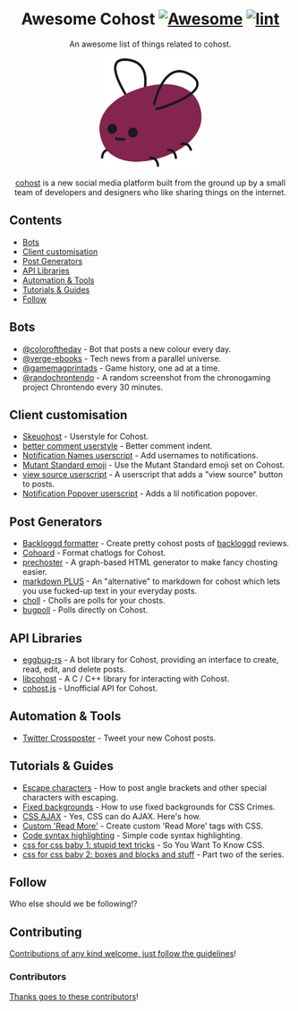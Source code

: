 <!--lint disable awesome-git-repo-age-->
<div align="center">

<!-- title -->

# Awesome Cohost [![Awesome](https://awesome.re/badge.svg)](https://awesome.re) [![lint](https://github.com/ineffyble/awesome-cohost/actions/workflows/lint.yaml/badge.svg)](https://github.com/ineffyble/awesome-cohost/actions/workflows/lint.yaml)

<!-- subtitle -->

An awesome list of things related to cohost.

<!-- image -->

<img src="eggbug.svg" height="200" />

<!-- description -->

[cohost](https://cohost.org) is a new social media platform built from the ground up by a small team of developers and designers who like sharing things on the internet.

</div>

<!-- TOC -->

## Contents

- [Bots](#bots)
- [Client customisation](#client-customisation)
- [Post Generators](#post-generators)
- [API Libraries](#api-libraries)
- [Automation & Tools](#automation-tools)
- [Tutorials & Guides](#tutorials-guides)
- [Follow](#follow)

<!-- CONTENT -->

## Bots
- [@coloroftheday](https://cohost.org/coloroftheday) - Bot that posts a new colour every day.
- [@verge-ebooks](https://cohost.org/verge-ebooks) - Tech news from a parallel universe.
- [@gamemagprintads](https://cohost.org/gamemagprintads) - Game history, one ad at a time.
- [@randochrontendo](https://cohost.org/randochrontendo) - A random screenshot from the chronogaming project Chrontendo every 30 minutes.

## Client customisation
- [Skeuohost](https://userstyles.world/style/5982/skeuohost) - Userstyle for Cohost.
- [better comment userstyle](https://cohost.org/lexi/post/541722-babe-wake-up-new-use) - Better comment indent.
- [Notification Names userscript](https://cohost.org/lexi/post/514085-hey-so-if-you-rememb) - Add usernames to notifications.
- [Mutant Standard emoji](https://mutant.us.to/) - Use the Mutant Standard emoji set on Cohost.
- [view source userscript](https://cohost.org/amgg/post/72548-view-source-userscri) - A userscript that adds a "view source" button to posts.
- [Notification Popover userscript](https://cohost.org/blep/post/51879-waht-if-notification) - Adds a lil notification popover.

## Post Generators

- [Backloggd formatter](https://nex3.github.io/cohost-backloggd/) - Create pretty cohost posts of [backloggd](https://www.backloggd.com/) reviews.
- [Cohoard](https://a2aaron.github.io/Cohoard/) - Format chatlogs for Cohost.
- [prechoster](https://cloudwithlightning.net/random/chostin/prechoster/) - A graph-based HTML generator to make fancy chosting easier.
- [markdown PLUS](https://oat.zone/markdown-plus/) - An "alternative" to markdown for cohost which lets you use fucked-up text in your everyday posts.
- [choll](https://choll.clown.dev/) - Cholls are polls for your chosts.
- [bugpoll](https://a.ktrv.dev/) - Polls directly on Cohost.

## API Libraries
- [eggbug-rs](https://github.com/iliana/eggbug-rs) - A bot library for Cohost, providing an interface to create, read, edit, and delete posts.
- [libcohost](https://github.com/JaycieErysdren/libcohost) - A C / C++ library for interacting with Cohost.
- [cohost.js](https://github.com/mogery/cohost.js) - Unofficial API for Cohost.

## Automation & Tools
- [Twitter Crossposter](https://cohost.org/lexi/post/157283-okay-so-if-you-want) - Tweet your new Cohost posts.

## Tutorials & Guides
- [Escape characters](https://cohost.org/lexi/post/386344-cohost-tip-you-can) - How to post angle brackets and other special characters with escaping.
- [Fixed backgrounds](https://cohost.org/lexi/post/368067-you-guys-seem-to-rea) - How to use fixed backgrounds for CSS Crimes.
- [CSS AJAX](https://cohost.org/lexi/post/255262-yes-css-can-do-ajax) - Yes, CSS can do AJAX. Here's how.
- [Custom 'Read More'](https://cohost.org/lexi/post/68227-i-have-the-power-of) - Create custom 'Read More' tags with CSS.
- [Code syntax highlighting](https://cohost.org/lexi/post/54367-cohost-does-not-have) - Simple code syntax highlighting.
- [css for css baby 1: stupid text tricks](https://cohost.org/lexyeevee/post/495441-css-for-css-baby-1) - So You Want To Know CSS.
- [css for css baby 2: boxes and blocks and stuff](https://cohost.org/lexyeevee/post/507300-css-for-css-baby-2) - Part two of the series.

<!-- END CONTENT -->

## Follow

<!-- list people worth following on social sites (Twitter, LinkedIn, GitHub, YouTube etc.) -->

Who else should we be following!?

## Contributing

[Contributions of any kind welcome, just follow the guidelines](contributing.md)!

### Contributors

[Thanks goes to these contributors](https://github.com/ineffyble/awesome-cohost/graphs/contributors)!
